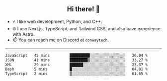 <h2 align="center">Hi there! 👋</h2>

- ⚡ I like web development, Python, and C++.
- 🌐 I use Next.js, TypeScript, and Tailwind CSS, and also have experience with Astro.
- 📫 You can reach me on Discord at <code>conwaytech</code>.

***

<!--START_SECTION:waka-->

```txt
JavaScript   45 mins         █████████░░░░░░░░░░░░░░░░   36.04 %
JSON         41 mins         ████████▒░░░░░░░░░░░░░░░░   33.27 %
XML          29 mins         ██████░░░░░░░░░░░░░░░░░░░   23.37 %
Bash         5 mins          █░░░░░░░░░░░░░░░░░░░░░░░░   04.01 %
TypeScript   2 mins          ▒░░░░░░░░░░░░░░░░░░░░░░░░   01.65 %
```

<!--END_SECTION:waka-->
